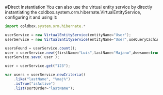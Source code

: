 #Direct Instantiation
You can also use the virtual entity service by directly instantiating the coldbox.system.orm.hibernate.VirtualEntityService, configuring it and using it:

```javascript
import coldbox.system.orm.hibernate.*

userService = new VirtualEntityService(entityName="User");
userService = new VirtualEntityService(entityName="User",useQueryCaching=true);

usersFound = userService.count();
user = userService.new({firstName="Luis",lastName="Majano",Awesome=true});
userService.save( user );

user = userService.get("123");

var users = userService.newCriteria()
    .like("lastName", "%maj%")
    .isTrue("isActive")
    .list(sortOrder="lastName");
```

